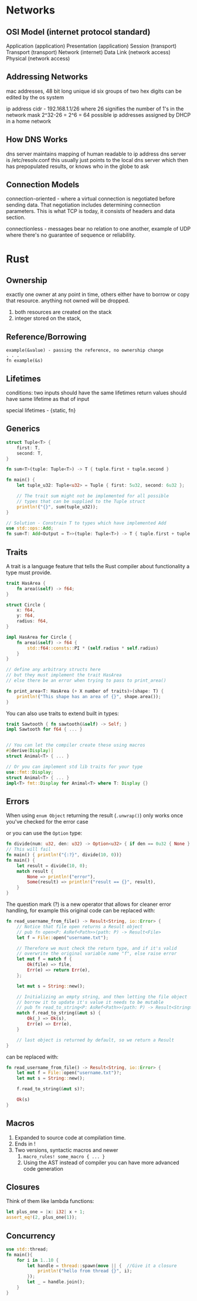 # Networks

## OSI Model (internet protocol standard)

Application  (application)
Presentation (application)
Session      (transport)
Transport    (transport)
Network      (internet)
Data Link    (network access)
Physical     (network access)


## Addressing Networks
mac addresses, 48 bit long unique id
  six groups of two hex digits
  can be edited by the os system

ip address
  cidr - 192.168.1.1/26 
    where 26 signifies the number of 1's in the network mask
    2^32-26 = 2^6 = 64 possible ip addresses
  assigned by DHCP in a home network


## How DNS Works
dns server maintains mapping of human readable to ip address
dns server is /etc/resolv.conf
  this usually just points to the local dns server
  which then has prepopulated results, or knows who in the globe to ask


## Connection Models
connection-oriented - where a virtual connection is negotiated before sending data.  That negotiation includes determining connection parameters.  This is what TCP is today, it consists of headers and data section.

connectionless - messages bear no relation to one another, example of UDP where there's no guarantee of sequence or reliability.


# Rust

## Ownership

exactly one owner at any point in time, others either have to borrow or copy that resource.  anything not owned will be dropped.

1. both resources are created on the stack
2. integer stored on the stack,


## Reference/Borrowing

```
example(&value) - passing the reference, no ownership change
. . .
fn example(&s)
```


## Lifetimes

conditions:
two inputs should have the same lifetimes
return values should have same lifetime as that of input

special lifetimes - {static, fn}


## Generics

```rust
struct Tuple<T> {
    first: T,
    second: T,
}

fn sum<T>(tuple: Tuple<T>) -> T { tuple.first + tuple.second }

fn main() {
    let tuple_u32: Tuple<u32> = Tuple { first: 5u32, second: 6u32 };

    // The trait sum might not be implemented for all possible
    // types that can be supplied to the Tuple struct
    println!("{}", sum(tuple_u32));
}

// Solution - Constrain T to types which have implemented Add
use std::ops::Add;
fn sum<T: Add<Output = T>>(tuple: Tuple<T>) -> T { tuple.first + tuple.second }
```

## Traits

A trait is a language feature that tells the Rust compiler about functionality a type must provide.

```rust
trait HasArea {
    fn area(&self) -> f64;
}

struct Circle {
    x: f64,
    y: f64,
    radius: f64,
}

impl HasArea for Circle {
    fn area(&self) -> f64 {
        std::f64::consts::PI * (self.radius * self.radius)
    }
}

// define any arbitrary structs here
// but they must implement the trait HasArea
// else there be an error when trying to pass to print_area()

fn print_area<T: HasArea (+ X number of traits)>(shape: T) {
    println!("This shape has an area of {}", shape.area());
}
```

You can also use traits to extend built in types:
```rust
trait Sawtooth { fn sawtooth(&self) -> Self; }
impl Sawtooth for f64 { ... }


// You can let the compiler create these using macros
#[derive(Display)]
struct Animal<T> { ... }

// Or you can implement std lib traits for your type
use::fmt::Display;
struct Animal<T> { ... }
impl<T> fmt::Display for Animal<T> where T: Display {}

```

## Errors 

When using `enum Object` returning the result (`.unwrap()`) only works once you've checked for the error case

or you can use the `Option` type:
```rust
fn divide(num: u32, den: u32) -> Option<u32> { if den == 0u32 { None } else { Some(num/den) }}
// This will fail
fn main() { println!("{:?}", divide(10, 0))}
fn main() { 
    let result = divide(10, 0);
    match result {
        None => println!("error"),
        Some(result) => println!("result == {}", result),
    }
}
```

The question mark (?) is a new operator that allows for cleaner error handling, for example this original code can be replaced with:
```rust
fn read_username_from_file() -> Result<String, io::Error> {
    // Notice that file open returns a Result object
    // pub fn open<P: AsRef<Path>>(path: P) -> Result<File>
    let f = File::open("username.txt");

    // Therefore we must check the return type, and if it's valid
    // overwrite the original variable name "f", else raise error
    let mut f = match f {
        Ok(file) => file,
        Err(e) => return Err(e),
    };

    let mut s = String::new();

    // Initializing an empty string, and then letting the file object
    // borrow it to update it's value it needs to be mutable
    // pub fn read_to_string<P: AsRef<Path>>(path: P) -> Result<String>
    match f.read_to_string(&mut s) {
        Ok(_) => Ok(s),
        Err(e) => Err(e),
    }

    // last object is returned by default, so we return a Result
}
```

can be replaced with:
```rust
fn read_username_from_file() -> Result<String, io::Error> {
    let mut f = File::open("username.txt")?;
    let mut s = String::new();

    f.read_to_string(&mut s)?;

    Ok(s)
}
```


## Macros

1. Expanded to source code at compilation time.
2. Ends in !
3. Two versions, syntactic macros and newer
   1. `macro_rules! some_macro { ... }`
   2. Using the AST instead of compiler you can have more advanced code generation


## Closures

Think of them like lambda functions:
```rust
let plus_one = |x: i32| x + 1;
assert_eq!(2, plus_one(1));
```


## Concurrency

```rust
use std::thread;
fn main(){
    for i in 1..10 {
        let handle = thread::spawn(move || {  //Give it a closure
            println!("hello from thread {}", i);
        });
        let _ = handle.join();
    }
}